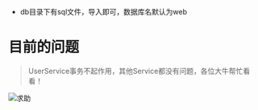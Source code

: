 + db目录下有sql文件，导入即可，数据库名默认为web


# 目前的问题
> UserService事务不起作用，其他Service都没有问题，各位大牛帮忙看看！

![求助](https://ss3.bdstatic.com/70cFv8Sh_Q1YnxGkpoWK1HF6hhy/it/u=1019170710,661737261&fm=27&gp=0.jpg)